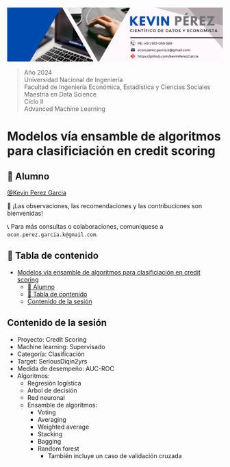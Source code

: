 ![logo](https://github.com/kevinPerezGarcia/kevinPerezGarcia/blob/main/logo.png)

> Año 2024 <br>
Universidad Nacional de Ingeniería <br>
Facultad de Ingeniería Económica, Estadística y Ciencias Sociales <br>
Maestría en Data Science <br>
Ciclo II <br>
Advanced Machine Learning <br>

# Modelos vía ensamble de algoritmos para clasificiación en credit scoring

## 👥 Alumno

[@Kevin Perez Garcia](https://kevinperezgarcia.quarto.pub/data-science-portfolio/)

🤝 ¡Las observaciones, las recomendaciones y las contribuciones son bienvenidas!

📞 Para más consultas o colaboraciones, comuníquese a `econ.perez.garcia.k@gmail.com`.

## 📌 Tabla de contenido
- [Modelos vía ensamble de algoritmos para clasificiación en credit scoring](#modelos-vía-ensamble-de-algoritmos-para-clasificiación-en-credit-scoring)
  - [👥 Alumno](#-alumno)
  - [📌 Tabla de contenido](#-tabla-de-contenido)
  - [Contenido de la sesión](#contenido-de-la-sesión)

## Contenido de la sesión

* Proyecto: Credit Scoring
* Machine learning: Supervisado
* Categoría: Clasificación
* Target: SeriousDiqin2yrs
* Medida de desempeño: AUC-ROC
* Algoritmos:
  * Regresión logística
  * Arbol de decisión
  * Red neuronal
  * Ensamble de algoritmos:
    * Voting
    * Averaging
    * Weighted average
    * Stacking
    * Bagging
    * Random forest
      * También incluye un caso de validación cruzada